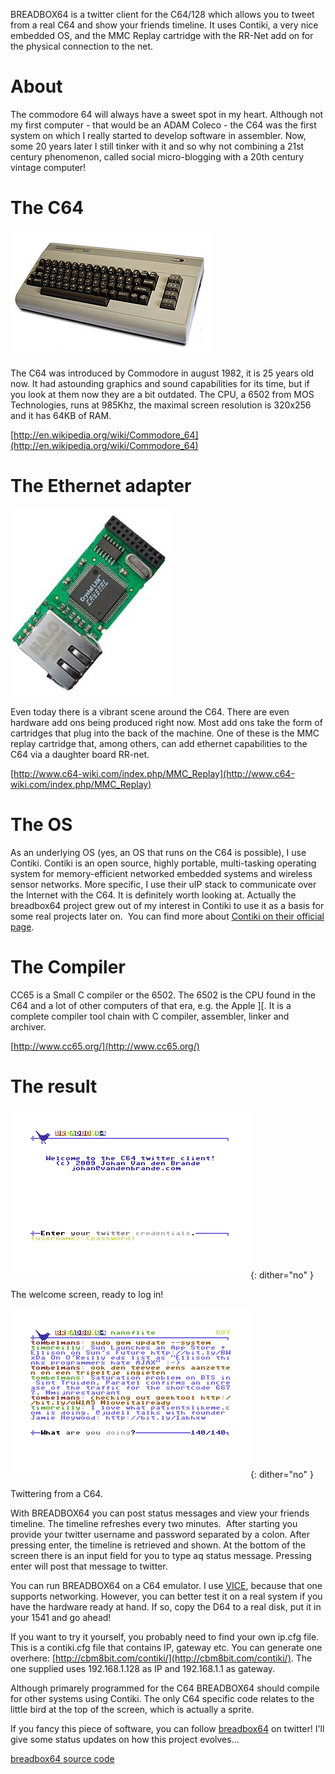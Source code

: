 BREADBOX64 is a twitter client for the C64/128 which allows you to tweet from a real C64 and show your friends timeline. It uses Contiki, a very nice embedded OS, and the MMC Replay cartridge with the RR-Net add on for the physical connection to the net. 

# About

The commodore 64 will always have a sweet spot in my heart. Although not my first computer - that would be an ADAM Coleco - the C64 was the first system on which I really started to develop software in assembler. Now, some 20 years later I still tinker with it and so why not combining a 21st century phenomenon, called social micro-blogging with a 20th century vintage computer!

# The C64

![commodore64](images/320px-commodore64.jpg)

The C64 was introduced by Commodore in august 1982, it is 25 years old now. It had astounding graphics and sound capabilities for its time, but if you look at them now they are a bit outdated. The CPU, a 6502 from MOS Technologies, runs at 985Khz, the maximal screen resolution is 320x256 and it has 64KB of RAM.

[http://en.wikipedia.org/wiki/Commodore_64](http://en.wikipedia.org/wiki/Commodore_64)

# The Ethernet adapter

![rrnet](images/rrnet.jpg "rrnet")

Even today there is a vibrant scene around the C64. There are even hardware add ons being produced right now. Most add ons take the form of cartridges that plug into the back of the machine. One of these is the MMC replay cartridge that, among others, can add ethernet capabilities to the C64 via a daughter board RR-net.

[http://www.c64-wiki.com/index.php/MMC_Replay](http://www.c64-wiki.com/index.php/MMC_Replay)

# The OS

As an underlying OS (yes, an OS that runs on the C64 is possible), I use Contiki. Contiki is an open source, highly portable, multi-tasking operating system for memory-efficient networked embedded systems and wireless sensor networks. More specific, I use their uIP stack to communicate over the Internet with the C64. It is definitely worth looking at. Actually the breadbox64 project grew out of my interest in Contiki to use it as a basis for some real projects later on.  You can find more about [Contiki on their official page](http://www.contiki-os.org/).

# The Compiler

CC65 is a Small C compiler or the 6502. The 6502 is the CPU found in the C64 and a lot of other computers of that era, e.g. the Apple \]\[. It is a complete compiler tool chain with C compiler, assembler, linker and archiver.

[http://www.cc65.org/](http://www.cc65.org/)

# The result

![breadbox64_welcome](images/breadbox64_welcome.png "breadbox64_welcome"){: dither="no" }

The welcome screen, ready to log in!

![breadbox64_main](images/breadbox64_main.png "breadbox64_main"){: dither="no" }

Twittering from a C64.

With BREADBOX64 you can post status messages and view your friends timeline. The timeline refreshes every two minutes.  After starting you provide your twitter username and password separated by a colon. After pressing enter, the timeline is retrieved and shown. At the bottom of the screen there is an input field for you to type aq status message. Pressing enter will post that message to twitter.

You can run BREADBOX64 on a C64 emulator. I use [VICE](http://www.viceteam.org/), because that one supports networking. However, you can better test it on a real system if you have the hardware ready at hand. If so, copy the D64 to a real disk, put it in your 1541 and go ahead!

If you want to try it yourself, you probably need to find your own ip.cfg file. This is a contiki.cfg file that contains IP, gateway etc. You can generate one overhere: [http://cbm8bit.com/contiki/](http://cbm8bit.com/contiki/). The one supplied uses 192.168.1.128 as IP and 192.168.1.1 as gateway.

Although primarely programmed for the C64 BREADBOX64 should compile for other systems using Contiki. The only C64 specific code relates to the little bird at the top of the screen, which is actually a sprite.

If you fancy this piece of software, you can follow [breadbox64](http://twitter.com/breadbox64) on twitter! I'll give some status updates on how this project evolves...

[breadbox64 source code](https://sourceforge.net/p/contikiprojects/code/HEAD/tree/vandenbrande.com/twitter/)
